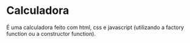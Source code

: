 # Calculadora
É uma calculadora feito com html, css e javascript (utilizando a factory function ou a constructor function).
